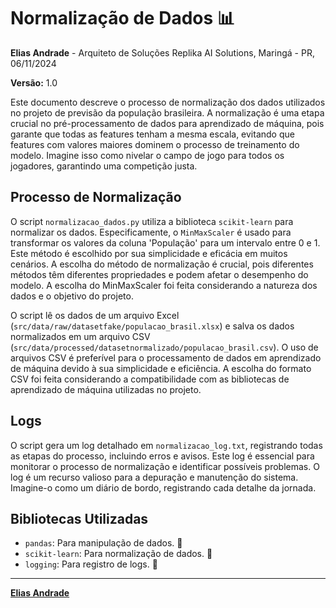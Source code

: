 # Normalização de Dados 📊

**Elias Andrade** - Arquiteto de Soluções Replika AI Solutions, Maringá - PR, 06/11/2024

**Versão:** 1.0

Este documento descreve o processo de normalização dos dados utilizados no projeto de previsão da população brasileira. A normalização é uma etapa crucial no pré-processamento de dados para aprendizado de máquina, pois garante que todas as features tenham a mesma escala, evitando que features com valores maiores dominem o processo de treinamento do modelo.  Imagine isso como nivelar o campo de jogo para todos os jogadores, garantindo uma competição justa.

## Processo de Normalização

O script `normalizacao_dados.py` utiliza a biblioteca `scikit-learn` para normalizar os dados. Especificamente, o `MinMaxScaler` é usado para transformar os valores da coluna 'População' para um intervalo entre 0 e 1.  Este método é escolhido por sua simplicidade e eficácia em muitos cenários.  A escolha do método de normalização é crucial, pois diferentes métodos têm diferentes propriedades e podem afetar o desempenho do modelo.  A escolha do MinMaxScaler foi feita considerando a natureza dos dados e o objetivo do projeto.

O script lê os dados de um arquivo Excel (`src/data/raw/datasetfake/populacao_brasil.xlsx`) e salva os dados normalizados em um arquivo CSV (`src/data/processed/datasetnormalizado/populacao_brasil.csv`).  O uso de arquivos CSV é preferível para o processamento de dados em aprendizado de máquina devido à sua simplicidade e eficiência.  A escolha do formato CSV foi feita considerando a compatibilidade com as bibliotecas de aprendizado de máquina utilizadas no projeto.

## Logs

O script gera um log detalhado em `normalizacao_log.txt`, registrando todas as etapas do processo, incluindo erros e avisos.  Este log é essencial para monitorar o processo de normalização e identificar possíveis problemas.  O log é um recurso valioso para a depuração e manutenção do sistema.  Imagine-o como um diário de bordo, registrando cada detalhe da jornada.

## Bibliotecas Utilizadas

- `pandas`: Para manipulação de dados. 🐼
- `scikit-learn`: Para normalização de dados. 🤖
- `logging`: Para registro de logs. 📝

---

**[Elias Andrade](https://www.linkedin.com/in/eliasandrade)**
